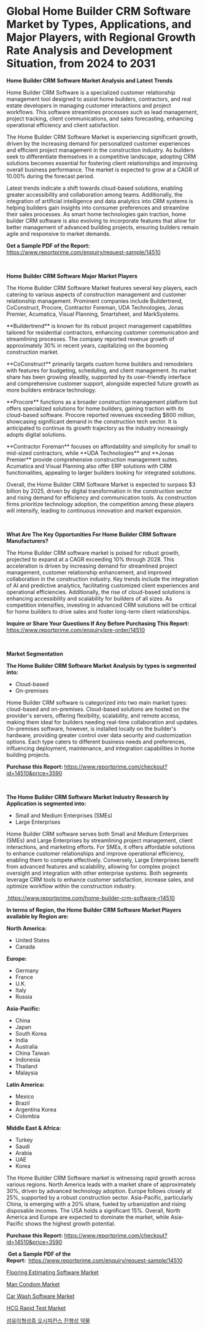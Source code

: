 <p><h1>Global Home Builder CRM Software Market by Types, Applications, and Major Players, with Regional Growth Rate Analysis and Development Situation, from 2024 to 2031</h1></p><p><strong>Home Builder CRM Software Market Analysis and Latest Trends</strong></p>
<p><p>Home Builder CRM Software is a specialized customer relationship management tool designed to assist home builders, contractors, and real estate developers in managing customer interactions and project workflows. This software streamlines processes such as lead management, project tracking, client communications, and sales forecasting, enhancing operational efficiency and client satisfaction.</p><p>The Home Builder CRM Software Market is experiencing significant growth, driven by the increasing demand for personalized customer experiences and efficient project management in the construction industry. As builders seek to differentiate themselves in a competitive landscape, adopting CRM solutions becomes essential for fostering client relationships and improving overall business performance. The market is expected to grow at a CAGR of 10.00% during the forecast period.</p><p>Latest trends indicate a shift towards cloud-based solutions, enabling greater accessibility and collaboration among teams. Additionally, the integration of artificial intelligence and data analytics into CRM systems is helping builders gain insights into consumer preferences and streamline their sales processes. As smart home technologies gain traction, home builder CRM software is also evolving to incorporate features that allow for better management of advanced building projects, ensuring builders remain agile and responsive to market demands.</p></p>
<p><strong>Get a Sample PDF of the Report:&nbsp;</strong> <a href="https://www.reportprime.com/enquiry/request-sample/14510">https://www.reportprime.com/enquiry/request-sample/14510</a></p>
<p>&nbsp;</p>
<p><strong>Home Builder CRM Software Major Market Players</strong></p>
<p><p>The Home Builder CRM Software Market features several key players, each catering to various aspects of construction management and customer relationship management. Prominent companies include Buildertrend, CoConstruct, Procore, Contractor Foreman, UDA Technologies, Jonas Premier, Acumatica, Visual Planning, Smartsheet, and MarkSystems.</p><p>**Buildertrend** is known for its robust project management capabilities tailored for residential contractors, enhancing customer communication and streamlining processes. The company reported revenue growth of approximately 30% in recent years, capitalizing on the booming construction market.</p><p>**CoConstruct** primarily targets custom home builders and remodelers with features for budgeting, scheduling, and client management. Its market share has been growing steadily, supported by its user-friendly interface and comprehensive customer support, alongside expected future growth as more builders embrace technology.</p><p>**Procore** functions as a broader construction management platform but offers specialized solutions for home builders, gaining traction with its cloud-based software. Procore reported revenues exceeding $600 million, showcasing significant demand in the construction tech sector. It is anticipated to continue its growth trajectory as the industry increasingly adopts digital solutions.</p><p>**Contractor Foreman** focuses on affordability and simplicity for small to mid-sized contractors, while **UDA Technologies** and **Jonas Premier** provide comprehensive construction management suites. Acumatica and Visual Planning also offer ERP solutions with CRM functionalities, appealing to larger builders looking for integrated solutions.</p><p>Overall, the Home Builder CRM Software Market is expected to surpass $3 billion by 2025, driven by digital transformation in the construction sector and rising demand for efficiency and communication tools. As construction firms prioritize technology adoption, the competition among these players will intensify, leading to continuous innovation and market expansion.</p></p>
<p>&nbsp;</p>
<p><strong>What Are The Key Opportunities For Home Builder CRM Software Manufacturers?</strong></p>
<p><p>The Home Builder CRM software market is poised for robust growth, projected to expand at a CAGR exceeding 10% through 2028. This acceleration is driven by increasing demand for streamlined project management, customer relationship enhancement, and improved collaboration in the construction industry. Key trends include the integration of AI and predictive analytics, facilitating customized client experiences and operational efficiencies. Additionally, the rise of cloud-based solutions is enhancing accessibility and scalability for builders of all sizes. As competition intensifies, investing in advanced CRM solutions will be critical for home builders to drive sales and foster long-term client relationships.</p></p>
<p><strong>Inquire or Share Your Questions If Any Before Purchasing This Report:</strong> <a href="https://www.reportprime.com/enquiry/pre-order/14510">https://www.reportprime.com/enquiry/pre-order/14510</a></p>
<p>&nbsp;</p>
<p><strong>Market Segmentation</strong></p>
<p><strong>The Home Builder CRM Software Market Analysis by types is segmented into:</strong></p>
<p><ul><li>Cloud-based</li><li>On-premises</li></ul></p>
<p><p>Home Builder CRM software is categorized into two main market types: cloud-based and on-premises. Cloud-based solutions are hosted on the provider's servers, offering flexibility, scalability, and remote access, making them ideal for builders needing real-time collaboration and updates. On-premises software, however, is installed locally on the builder's hardware, providing greater control over data security and customization options. Each type caters to different business needs and preferences, influencing deployment, maintenance, and integration capabilities in home building projects.</p></p>
<p><strong>Purchase this Report:&nbsp;</strong><a href="https://www.reportprime.com/checkout?id=14510&price=3590">https://www.reportprime.com/checkout?id=14510&price=3590</a></p>
<p>&nbsp;</p>
<p><strong>The Home Builder CRM Software Market Industry Research by Application is segmented into:</strong></p>
<p><ul><li>Small and Medium Enterprises (SMEs)</li><li>Large Enterprises</li></ul></p>
<p><p>Home Builder CRM software serves both Small and Medium Enterprises (SMEs) and Large Enterprises by streamlining project management, client interactions, and marketing efforts. For SMEs, it offers affordable solutions to enhance customer relationships and improve operational efficiency, enabling them to compete effectively. Conversely, Large Enterprises benefit from advanced features and scalability, allowing for complex project oversight and integration with other enterprise systems. Both segments leverage CRM tools to enhance customer satisfaction, increase sales, and optimize workflow within the construction industry.</p></p>
<p><a href="https://www.reportprime.com/home-builder-crm-software-r14510">&nbsp;https://www.reportprime.com/home-builder-crm-software-r14510</a></p>
<p><strong>In terms of Region, the Home Builder CRM Software Market Players available by Region are:</strong></p>
<p>
    <p> <strong> North America: </strong>
        <ul>
            <li>United States</li>
            <li>Canada</li>
        </ul>
        </p> 
    <p> <strong> Europe: </strong>
        <ul>
            <li>Germany</li>
            <li>France</li>
            <li>U.K.</li>
            <li>Italy</li>
            <li>Russia</li>
        </ul>
        </p> 
    <p> <strong> Asia-Pacific: </strong>
        <ul>
            <li>China</li>
            <li>Japan</li>
            <li>South Korea</li>
            <li>India</li>
            <li>Australia</li>
            <li>China Taiwan</li>
            <li>Indonesia</li>
            <li>Thailand</li>
            <li>Malaysia</li>
        </ul>
        </p> 
    <p> <strong> Latin America: </strong>
        <ul>
            <li>Mexico</li>
            <li>Brazil</li>
            <li>Argentina Korea</li>
            <li>Colombia</li>
        </ul>
        </p> 
    <p> <strong> Middle East & Africa: </strong>
        <ul>
            <li>Turkey</li>
            <li>Saudi</li>
            <li>Arabia</li>
            <li>UAE</li>
            <li>Korea</li>
        </ul>
    </p>
    </p>
<p><p>The Home Builder CRM Software market is witnessing rapid growth across various regions. North America leads with a market share of approximately 30%, driven by advanced technology adoption. Europe follows closely at 25%, supported by a robust construction sector. Asia-Pacific, particularly China, is emerging with a 20% share, fueled by urbanization and rising disposable incomes. The USA holds a significant 15%. Overall, North America and Europe are expected to dominate the market, while Asia-Pacific shows the highest growth potential.</p></p>
<p><strong>Purchase this Report: </strong><a href="https://www.reportprime.com/checkout?id=14510&price=3590">https://www.reportprime.com/checkout?id=14510&price=3590</a></p>
<p>&nbsp;<strong>Get a Sample PDF of the Report:&nbsp;&nbsp;</strong><a href="https://www.reportprime.com/enquiry/request-sample/14510">https://www.reportprime.com/enquiry/request-sample/14510</a></p>
<p><strong></strong></p>
<p><p><a href="https://github.com/WillieWoodard/Market-Research-Report-List-6/blob/main/flooring-estimating-software-market.md">Flooring Estimating Software Market</a></p><p><a href="https://medium.com/@anna.vaughan3423/the-man-condom-market-is-anticipated-to-experience-significant-growth-with-a-projected-cagr-of-6-70a89a495d44">Man Condom Market</a></p><p><a href="https://www.linkedin.com/pulse/emerging-trends-car-wash-software-market-global-outlook-future-wl0gf?trackingId=h0AzYG7TT6qvoV0Oj2Bu7Q%3D%3D">Car Wash Software Market</a></p><p><a href="https://issuu.com/reportprime-2/docs/hcg-rapid-test-market-size-2030.ppt_25600473ee9329">HCG Rapid Test Market</a></p><p><a href="https://medium.com/@ayeshasikdar777/fibrodysplasia-ossificans-progressiva-drug-market-%EC%9D%98-%EA%B8%80%EB%A1%9C%EB%B2%8C-%EC%8B%9C%EC%9E%A5-%EA%B0%9C%EC%9A%94%EB%8A%94-%EC%A0%84-%EC%84%B8%EA%B3%84-%EB%B0%8F-%EC%A3%BC%EC%9A%94-%EC%8B%9C%EC%9E%A5%EC%9D%98-%EC%82%B0%EC%97%85%EC%97%90-%EC%98%81%ED%96%A5%EC%9D%84-%EB%AF%B8%EC%B9%98%EB%8A%94-%EC%A3%BC%EC%9A%94-%ED%8A%B8%EB%A0%8C%EB%93%9C%EC%97%90-b8c00a45f5cb">섬유이형성증 오시피칸스 진행성 약물</a></p></p>